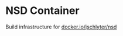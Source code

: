# NSD Container

Build infrastructure for [docker.io/jschlyter/nsd](https://hub.docker.com/r/jschlyter/nsd)
